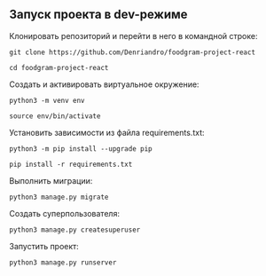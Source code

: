 ## Запуск проекта в dev-режиме

Клонировать репозиторий и перейти в него в командной строке:

```
git clone https://github.com/Denriandro/foodgram-project-react
```

```
cd foodgram-project-react
```

Создать и активировать виртуальное окружение:

```
python3 -m venv env
```

```
source env/bin/activate
```

Установить зависимости из файла requirements.txt:

```
python3 -m pip install --upgrade pip
```

```
pip install -r requirements.txt
```

Выполнить миграции:

```
python3 manage.py migrate
```
Создать суперпользователя:

```
python3 manage.py createsuperuser
```

Запустить проект:

```
python3 manage.py runserver
```

